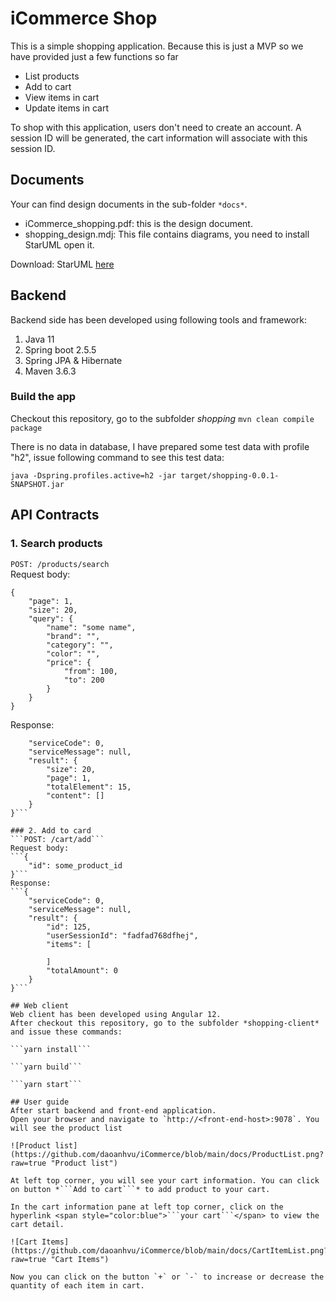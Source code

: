 # iCommerce Shop
This is a simple shopping application. Because this is just a MVP so we have provided just a few functions so far
- List products 
- Add to cart
- View items in cart
- Update items in cart

To shop with this application, users don't need to create an account. A session ID will be generated, the cart information will associate with this session ID.

## Documents
Your can find design documents in the sub-folder ```*docs*```.
- iCommerce_shopping.pdf: this is the design document.
- shopping_design.mdj: This file contains diagrams, you need to install StarUML open it.

Download: StarUML [here](https://staruml.io)

## Backend
Backend side has been developed using following tools and framework:
1. Java 11
2. Spring boot 2.5.5
3. Spring JPA & Hibernate
4. Maven 3.6.3

### Build the app
Checkout this repository, go to the subfolder *shopping*
```mvn clean compile package```

There is no data in database, I have prepared some test data with profile "h2", issue following command to see this test data:

```java -Dspring.profiles.active=h2 -jar target/shopping-0.0.1-SNAPSHOT.jar```

## API Contracts
### 1. Search products <br/>
```POST: /products/search``` <br>
Request body:
```
{
	"page": 1,
	"size": 20,
	"query": {
		"name": "some name",
		"brand": "",
		"category": "",
		"color": "",
		"price": {
			"from": 100,
			"to": 200
		}
	}
}
```
Response:
```{
	"serviceCode": 0,
	"serviceMessage": null,
	"result": {
		"size": 20,
		"page": 1,
		"totalElement": 15,
		"content": []
	}
}```

### 2. Add to card
```POST: /cart/add```
Request body:
```{
	"id": some_product_id
}```
Response:
```{
	"serviceCode": 0,
	"serviceMessage": null,
	"result": {
		"id": 125,
		"userSessionId": "fadfad768dfhej",
		"items": [

		]
		"totalAmount": 0
	}
}```

## Web client
Web client has been developed using Angular 12.
After checkout this repository, go to the subfolder *shopping-client* and issue these commands:

```yarn install```

```yarn build```

```yarn start```

## User guide
After start backend and front-end application.
Open your browser and navigate to `http://<front-end-host>:9078`. You will see the product list

![Product list](https://github.com/daoanhvu/iCommerce/blob/main/docs/ProductList.png?raw=true "Product list")

At left top corner, you will see your cart information. You can click on button *```Add to cart```* to add product to your cart.

In the cart information pane at left top corner, click on the hyperlink <span style="color:blue">```your cart```</span> to view the cart detail.

![Cart Items](https://github.com/daoanhvu/iCommerce/blob/main/docs/CartItemList.png?raw=true "Cart Items")

Now you can click on the button `+` or `-` to increase or decrease the quantity of each item in cart.